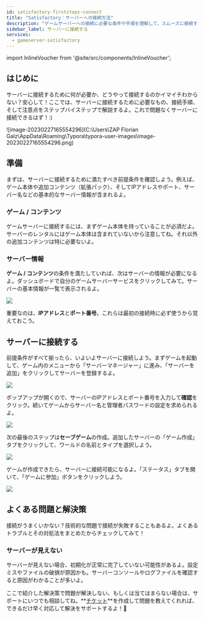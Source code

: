 ```yaml
---
id: satisfactory-firststeps-connect
title: "Satisfactory：サーバーへの接続方法"
description: "ゲームサーバーへの接続に必要な条件や手順を理解して、スムーズに接続する方法をチェックしよう → 今すぐ詳しく見る"
sidebar_label: サーバーに接続する
services:
  - gameserver-satisfactory
---
```


import InlineVoucher from '@site/src/components/InlineVoucher';

## はじめに

サーバーに接続するために何が必要か、どうやって接続するのかイマイチわからない？安心して！ここでは、サーバーに接続するために必要なもの、接続手順、そして注意点をステップバイステップで解説するよ。これで問題なくサーバーに接続できるはず！:)

![image-20230227165554296](C:\Users\ZAP Florian Galz\AppData\Roaming\Typora\typora-user-images\image-20230227165554296.png)

<InlineVoucher />

## 準備

まずは、サーバーに接続するために満たすべき前提条件を確認しよう。例えば、ゲーム本体や追加コンテンツ（拡張パック）、そしてIPアドレスやポート、サーバー名などの基本的なサーバー情報が含まれるよ。



### ゲーム / コンテンツ

ゲームサーバーに接続するには、まずゲーム本体を持っていることが必須だよ。サーバーのレンタルにはゲーム本体は含まれていないから注意してね。それ以外の追加コンテンツは特に必要ないよ。



### サーバー情報

**ゲーム / コンテンツ**の条件を満たしていれば、次はサーバーの情報が必要になるよ。ダッシュボードで自分のゲームサーバーサービスをクリックしてみて。サーバーの基本情報が一覧で表示されるよ。

![](https://screensaver01.zap-hosting.com/index.php/s/wYgykBmWqtynSm4/preview)

重要なのは、**IPアドレス**と**ポート番号**。これらは最初の接続時に必ず使うから覚えておこう。



## サーバーに接続する

前提条件がすべて揃ったら、いよいよサーバーに接続しよう。まずゲームを起動して、ゲーム内のメニューから「サーバーマネージャー」に進み、「サーバーを追加」をクリックしてサーバーを登録するよ。

![](https://screensaver01.zap-hosting.com/index.php/s/E2MFTm9NskpmseS/preview)



ポップアップが開くので、サーバーのIPアドレスとポート番号を入力して**確認**をクリック。続いてゲームからサーバー名と管理者パスワードの設定を求められるよ。

![](https://screensaver01.zap-hosting.com/index.php/s/fw7WsiRBqqQ9o2M/preview)



次の最後のステップは**セーブゲーム**の作成。追加したサーバーの「ゲーム作成」タブをクリックして、ワールドの名前とタイプを選択しよう。

![](https://screensaver01.zap-hosting.com/index.php/s/pDgZA5Ha56c9kJx/preview)



ゲームが作成できたら、サーバーに接続可能になるよ。「ステータス」タブを開いて、「ゲームに参加」ボタンをクリックしよう。

![](https://screensaver01.zap-hosting.com/index.php/s/Q7AeEzNz8sqYs2s/preview)



## よくある問題と解決策

接続がうまくいかない？技術的な問題で接続が失敗することもあるよ。よくあるトラブルとその対処法をまとめたからチェックしてみて！



### サーバーが見えない

サーバーが見えない場合、初期化が正常に完了していない可能性があるよ。設定ミスやファイルの破損が原因かも。サーバーコンソールやログファイルを確認すると原因がわかることが多いよ。



ここで紹介した解決策で問題が解決しない、もしくは当てはまらない場合は、サポートにいつでも相談してね。**[チケット](https://zap-hosting.com/en/customer/support/)**を作成して問題を教えてくれれば、できるだけ早く対応して解決をサポートするよ！🙂

<InlineVoucher />